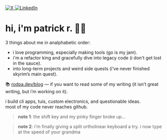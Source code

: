 <p align="left">
  <a href="https://x.com/rodpadev">
    <img src="https://img.shields.io/badge/-@rodpadev-%23000000.svg?style=for-the-badge&logo=X&logoColor=white" alt="X">
  </a>
  <a href="https://linkedin.com/in/rodpadev">
    <img src="https://img.shields.io/badge/linkedin-%230077B5.svg?style=for-the-badge&logo=linkedin&logoColor=white" alt="LinkedIn">
  </a>
</p>

# hi, i'm patrick r. 🧑‍💻

3 things about me in analphabetic order:

- i love programming, especially making tools (go is my jam).
- i'm a refactor king and gracefully dive into legacy code (i don't get lost in the sauce).
- into long-term projects and weird side quests (i’ve never finished skyrim’s main quest).

📚 [rodpa.dev/blog](https://rodpa.dev/blog) — if you want to read some of my writing (it isn’t great writing, but i’m working on it).

i build cli apps, tuis, custom electronics, and questionable ideas.  
most of my code never reaches github.

> **note 1**: the shift key and my pinky finger broke up...

> **note 2**: i'm finally giving a split ortholinear keyboard a try. i now type at the speed of your grandma
